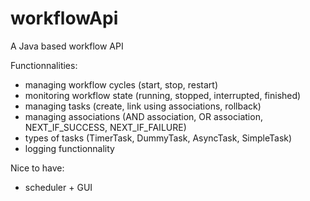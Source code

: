 # workflowApi
A Java based workflow API

Functionnalities:
* managing workflow cycles (start, stop, restart)
* monitoring workflow state (running, stopped, interrupted, finished)
* managing tasks (create, link using associations, rollback)
* managing associations (AND association, OR association, NEXT_IF_SUCCESS, NEXT_IF_FAILURE)
* types of tasks (TimerTask, DummyTask, AsyncTask, SimpleTask)
* logging functionnality

Nice to have:
* scheduler + GUI
